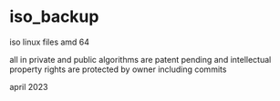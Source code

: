 # iso_backup
iso linux files amd 64

all in private and public algorithms are patent pending and intellectual property rights are protected by owner including commits

april 2023





